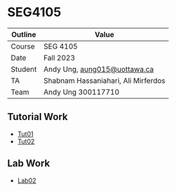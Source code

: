 # SEG4105

| Outline | Value |
| --- | --- |
| Course | SEG 4105 |
| Date | Fall 2023 |
| Student | Andy Ung, aung015@uottawa.ca |
| TA | Shabnam Hassaniahari, Ali Mirferdos | 
| Team | Andy Ung 300117710 <br>|

## Tutorial Work
* [Tut01](tut01)
* [Tut02](tut02)

## Lab Work
* [Lab02](lab02)